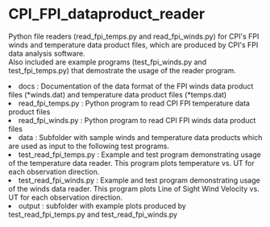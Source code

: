 # CPI_FPI_dataproduct_reader

Python file readers (read_fpi_temps.py and read_fpi_winds.py) for CPI's FPI winds and temperature data product files, which are produced by CPI's FPI data analysis software.
<br>
Also included are example programs (test_fpi_winds.py and test_fpi_temps.py) that demostrate the usage of the reader program.
<li> docs : Documentation of the data format of the FPI winds data product files (*winds.dat) and temperature data product files (*temps.dat)
<li>read_fpi_temps.py : Python program to read CPI FPI temperature data product files
<li>read_fpi_winds.py : Python program to read CPI FPI winds data product files
<li>data : Subfolder with sample winds and temperature data products which are used as input to the following test programs.
<li>test_read_fpi_temps.py : Example and test program demonstrating usage of the temperature data reader. This program plots temperature vs. UT for each observation direction.
<li>test_read_fpi_winds.py : Example and test program demonstrating usage of the winds data reader. This program plots Line of Sight Wind Velocity vs. UT for each observation direction.
<li> output : subfolder with example plots produced by test_read_fpi_temps.py and test_read_fpi_winds.py
